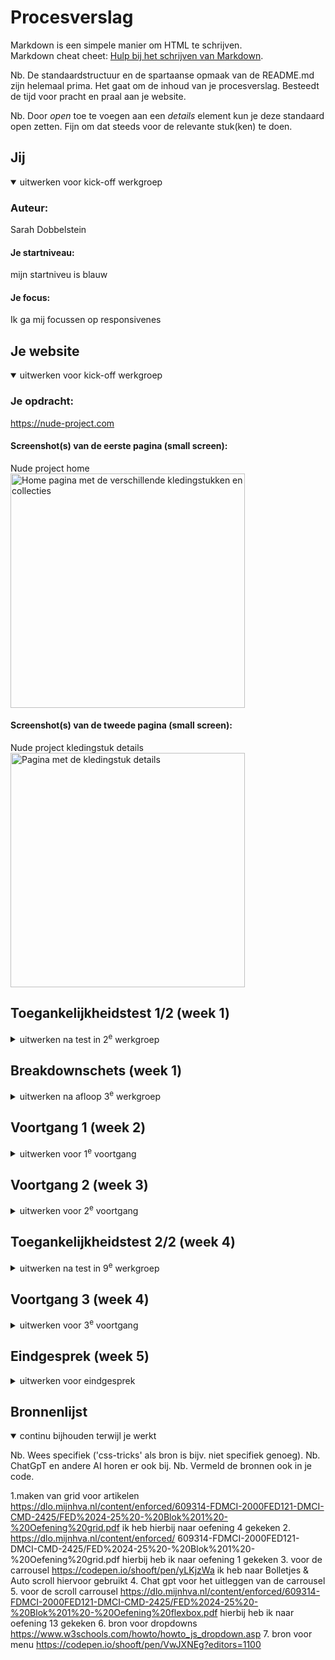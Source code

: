 # Procesverslag
Markdown is een simpele manier om HTML te schrijven.  
Markdown cheat cheet: [Hulp bij het schrijven van Markdown](https://github.com/adam-p/markdown-here/wiki/Markdown-Cheatsheet).

Nb. De standaardstructuur en de spartaanse opmaak van de README.md zijn helemaal prima. Het gaat om de inhoud van je procesverslag. Besteedt de tijd voor pracht en praal aan je website.

Nb. Door *open* toe te voegen aan een *details* element kun je deze standaard open zetten. Fijn om dat steeds voor de relevante stuk(ken) te doen.



## Jij

<details open>
  <summary>uitwerken voor kick-off werkgroep</summary>

  ### Auteur:
  Sarah Dobbelstein

  #### Je startniveau:
  mijn startniveu is blauw

  #### Je focus:
  Ik ga mij focussen op responsivenes
 
</details>





## Je website

<details open>
  <summary>uitwerken voor kick-off werkgroep</summary>

### Je opdracht:
  https://nude-project.com

  #### Screenshot(s) van de eerste pagina (small screen): 
  Nude project home
  <img src="readme-images/screenshot-site.JPG" width="375px" alt="Home pagina met de verschillende kledingstukken en collecties">

  #### Screenshot(s) van de tweede pagina (small screen):
  Nude project kledingstuk details 
  <img src="readme-images/screenshot-pagina-2.JPG" width="375px" alt="Pagina met de kledingstuk details">
 
</details>



## Toegankelijkheidstest 1/2 (week 1)

<details>
  <summary>uitwerken na test in 2<sup>e</sup> werkgroep</summary>

  ### Bevindingen
  Lijst met je bevindingen die in de test naar voren kwamen:
  ik heb het voor de pizzabakkes site gedaan, daarna was het beter om te wisselen van site, voor de varatie binnen de schermen. Dus dit moet   
  ik nog een keer uitvoeren voor deze site. Dat ga ik dit weekend doen.

  nieuwe bevindingen van de nude project
  - het logo wordt omschreven als een image
  - shop the look --> mensen die de voiceover gebruiken kunnen niet zien welke look het is
  - Wel kun je met de tab goed migreren door de site
  - De site heeft een slecht ehtml er zit geen goede volgorde in
  - Er wordt veel gebruik gemaakt van divs ipv een ul of ol
  - de images hebben een alt met product, hier hebben de screen reader gebruikers niet zo veel aan
  - niet voor alle buttons wordt een button element gebruikt
  - er is wel een seach balk
  - er is geen light en dark mode
  - tekst is op 200 wel te lezen, wel moet je veel scrollen
  - font size is wel vaak kleiner dan 1em
  - er zijn niet heel veel animaties op de site te zien
  - het kleur contrast is over het algemeen wel goed
</details>



## Breakdownschets (week 1)

<details>
  <summary>uitwerken na afloop 3<sup>e</sup> werkgroep</summary>

  ### de hele pagina: 
  <img src="readme-images/breakdownschets1.png" width="375px" alt="breakdown van eerste deel van de pagina">
  <img src="readme-images/breakdownschets2.png" width="375px" alt="breakdown van tweede deel van de pagina">
  <img src="readme-images/breakdownschets3.png" width="375px" alt="breakdown van derde deel van de pagina">

  ### dynamisch deel (bijv menu): 
  <img src="readme-images/dynamisch-deel.png" width="375px" alt="breakdown van een dynamisch deel">

  ### wellicht nog een dynamisch deel (bijv filter): 
  <img src="readme-images/tweede-dynamische-deel.png" width="375px" alt="breakdown van nog een dynamisch deel">

</details>





## Voortgang 1 (week 2)

<details>
  <summary>uitwerken voor 1<sup>e</sup> voortgang</summary>

  ### Stand van zaken
  in de eerste week ging ik best goed, ik had al snel alle html van de eerste pagina af. Ook ben ik al een klein beejte begonnen met de css. 
  Er zijn wel een paar vragen die ik wil stellen in het gesprek. De vragen gaan over hoe ik de header responsive krijg. Maar ook over wat ik 
  moet doen met plaatje die ik niet kan dowmloaden. Zie de foto hieronder:

  <img src="readme-images/voortgang week 1.png" width="375px" alt="de plaatjes die ik niet kan downloaden van de site">

  ### Agenda voor meeting
  samen met je groepje opstellen

  | Sarah D                    | student 2          | student 3    | student 4        |
  | plaatjes downloaden        | ---                | ---          | ---              |
  | linkjes in li              | en dit             | en ik dit    | en dan ik dat    |
  | nav items op een lijn
  | screen reader alt's        | dit wil ik zeker |
  | kleur opties hoe toevoegen | ...                | ...          | ...              |
  |plaatje, of een voor een?   |

  ### Verslag van meeting
  hier na afloop snel de uitkomsten van de meeting vastleggen

  - tijdens de meeting heeft Sanne mij geholpen om het menu en de header responsive te krijgen, dit was super fijn. Voor mijn gevoel snap ik 
    ook goed de manier waarop dit gedaan wordt. 
  - voor de screen reader is het handig om plaatjes na een kop te plaatsen in de html, dit moet ik nog aanpassen.
  - ook had ik nog niet een oged beeld van hoe de root werkte, dit heb ik nu gelukkig na de meeting wel.
</details>



## Voortgang 2 (week 3)

<details>
  <summary>uitwerken voor 2<sup>e</sup> voortgang</summary>

  ### Stand van zaken
  hier dit ging goed & dit was lastig (neem ook screenshots op van delen van je website en code)
  de simpele dingen in css gaan mij best goed af, de oefeningen in de les kan ik goed gebruiken om mijn site te stijlen. Wel merk ik dat ik    
  het maken van eht grid voor de artikelen uitstel. Dit vind ik moeilijk en ik weet niet zo goed hoe ik moet beginnen. Daarom is het een goed 
  idee om dit te vragen in het voortgangs gesprek.

 <img src="readme-images/gridmaken.png" width="375px" alt="van deze info en het plaatje moet ik een grid maken">



  ### Agenda voor meeting
  samen met je groepje opstellen

  | Sarah                                      | Diego              | student 3    | student 4        |
  | het grid lukt mij niet helemaal            | html structuur     | ---          | ---              |
  | hoe moet ik de carrousel maken?            | en dit             | en ik dit    | en dan ik dat    |
  | Nog meer dingen die ik niet kan downloaden | dit als er tijd is | nog een punt | dit wil ik zeker |
  | grid responsive maken                      | ...                | ...          | ...              |


  ### Verslag van meeting
  hier na afloop snel de uitkomsten van de meeting vastleggen

  - Grid kan ik maken met behulp van de opdrachten in de lessen, dit heeft mij heel erg geholpen met het maken van mijn eigen grid
  - Ook de crrousel kan ik ivnden inhet team kanaal, hier staan verschilldne voorbeelden van carrousels, dit gaat mij zeker helpen bij het 
    maken van mijn eigen carrousel.
  - de student assistenten radde mij aan dat ik een screenshot van het plaatje maakte en ik het er op deze manier kon inzetten.
  - het grid kan ik met behulp van @media responsive maken, er was niet genoeg tijd meer om helemaal te behandelen hoe dan, maar ik ga hier 
    naar kijken

</details>





## Toegankelijkheidstest 2/2 (week 4)

<details>
  <summary>uitwerken na test in 9<sup>e</sup> werkgroep</summary>

  ### Bevindingen
  Lijst met je bevindingen die in de test naar voren kwamen (geef ook aan wat er verbeterd is):
  - Ik moet een h1 toevoegen op eleke pagina
  - Het is handig om een soort intro te geven van elke pagina, zo wordt dit duidelijker voor de screenreader gebruiker
  - View all, deze link is niet niet helemaal duidelijk, geef aan view all van wat? Dus van de new arrivals
  - de kleuren van de hoodies moeten ook voorgelezen worden
  - De links naar de collecties kunnen beter omscheven worden
  - Bij de bolletjes in de carrousel van de winkels kan worden gezed bij welk bollejte welke winkel zit.
  - De screen reader comments moeten in het engels, mijn site is engels.

  wat verbeterd is:
  - de images hebben een omschijving
  - de html heeft een duidelijke structuur
  - alle buttons en linkjes die dit horen te zijn, zijn dit ook
  - de tekst is minimaal 1em groot

</details>





## Voortgang 3 (week 4)

<details>
  <summary>uitwerken voor 3<sup>e</sup> voortgang</summary>

  ### Stand van zaken
  hier dit ging goed & dit was lastig (neem ook screenshots op van delen van je website en code)

  Het gaat wel goed allemaal, ik ben blij dat mijn grid werkt. Wel begin ik een beetej stress te krijgen over hoe ik alles precies na ga maken en optijd af ga krijgen. Voor nu vind ik het belangrijk om de foto's in mijn carrousel goed te laten inzoomen bij de responsiveness. Zie de foto hieronder:
   <img src="readme-images/carrouselinzoom.png" width="375px" alt="de plaatjes die in de carrousel moeten inzoomen">
  ook geeft mijn form een error, ik snap niet hoe ik deze kan oplossen, dit wil ik graag vragen in de les. Wel ben ik heel blij dat mijn grid is gelukt. Zie de foto hieronder:
  <img src="readme-images/gridgelukt.png" width="375px" alt="hier zie je dat mijn grid goed is gelukt">

  


  ### Agenda voor meeting
  samen met je groepje opstellen

  | Sarah                               | diego              | Sandra                           | student 4        |
  | ---                                 | ---                | ---                              | ---              |
  | plaatje inzoomen bij responsiveness | een tabel maken    | een checkbox in een from stijlen | en dan ik dat    |
  | mijn laatste foto van collecties    | dit als er tijd is | nog een punt                     |dit wil ik zeker  |
  | form geeft een error                | ...                | ...                              | ...              |


  ### Verslag van meeting
  hier na afloop snel de uitkomsten van de meeting vastleggen

  - ik was goed opweg om mijn plaatje te laten inzoomen, alleen had ik grid aangespoken terwijl ik flex gebruikte, daarom werkte het niet. Ook moest ik een @media toevoegen
  - Voor mijn form moest ik mijn label een id geven, deze id moest terug komen in de input. Toen ik dit eenmaal had veranderd was de error weg. Ook kreeg ik al tip dat ik van het join label beter een button kon maken.
  - voor de laaste vraag was helaas geen tijd meer. Maar dit heb ik vrij snel zelf kunnen oplossen gelukkig. Ik had op een ander element een margin waardoor de foto niet mee schaalde.

</details>





## Eindgesprek (week 5)

<details>
  <summary>uitwerken voor eindgesprek</summary>

  ### Je uitkomst - karakteristiek screenshots:
  <img src="readme-images/home.JPG" width="375px" alt="dit is de home pagina">
  <img src="readme-images/pagina2.JPG" width="375px" alt="dit is de tweede pagina">


  ### Dit ging goed/Heb ik geleerd: 
  Korte omschrijving met plaatjes

  <img src="readme-images/ginggoed.png" width="375px" alt="het grid van de artikelen">
  Het grid met de artikelen heeft mij wel heel veel moeite gekost, maar ging uiteindelijk wel goed. Ik snap voor mijn gevoel ook goed hoe het 
   werkt, dus dat geeft mij een goed gevoel

  <img src="readme-images/ginggoed2.png" width="375px" alt="de carrousel met plaatjes">
  De carrousel met plaatjes heb ik met behulp van de oefening in de les best makkeljik kunnen maken. Door de oefening van de les toe te passen 
  op mijn speciefieke code, kon ik stap voor stap de carousel kloppend maken. 

  ### Dit was lastig/Is niet gelukt:
  Korte omschrijving met plaatjes

  <img src="readme-images/moeilijk1.png" width="375px" alt="buttons in het midden van de site">
  Op de een of andere manier lukte het mij niet om de buttons in het midden van de site te krijgen. Ik ben hier helaas ook super lang mee 
  bezig geweest. Uiteindelijk is het mij wel gelukt, maar dit heeft mij dus wel veel tijd gekost.

  <img src="readme-images/niethelemaalgelukt1.png" width="375px" alt="info over de hoodie">
  De informatie over de hoodie had ik graag nog ook helemaal g=perfect responsive willen maken. Maar door dat ik te weinig tijd over had heb 
  ik dit helaas niet kunnen doen. Hij is nu wel responsive, maar niet op de manier zoals het op de originele site is.

  <img src="readme-images/niethelemaalgelukt2.png" width="375px" alt="dropdown">
  De inhoud van de dropdown valt nu over de andere buttons heen, ik had dit graag er tussen willen laten komen. 


  <img src="readme-images/nietgelukt1.png" width="375px" alt="our stores kopje">
  Op de site scrolt het our stores kopje, ik had het erg leuk gevonden om dit ook nog te kunnen doen, maar helaas is mij dit niet gelukt.

  <img src="readme-images/nietgelukt2.png" width="375px" alt="zinnen die afwisselen">
  op de site heb je ook 3 zinnen die elkaar om de paar seconden afwisselen. Eerlijk gezegd heb ik de prioriteit op de responsiveness gelegd. 
  Hierdoor heb ik geen tijd gehad om hier naar te kijken en dit te laten werken. Als ik meer tijd had gehad, leek het mij wel leuk om dit te 
  programmeren

</details>





## Bronnenlijst

<details open>
  <summary>continu bijhouden terwijl je werkt</summary>

  Nb. Wees specifiek ('css-tricks' als bron is bijv. niet specifiek genoeg). 
  Nb. ChatGpT en andere AI horen er ook bij.
  Nb. Vermeld de bronnen ook in je code.

  1.maken van grid voor artikelen 
    https://dlo.mijnhva.nl/content/enforced/609314-FDMCI-2000FED121-DMCI-CMD-2425/FED%2024-25%20-%20Blok%201%20-%20Oefening%20grid.pdf
    ik heb hierbij naar oefening 4 gekeken
  2. https://dlo.mijnhva.nl/content/enforced/   609314-FDMCI-2000FED121-DMCI-CMD-2425/FED%2024-25%20-%20Blok%201%20-%20Oefening%20grid.pdf 
    hierbij heb ik naar oefening 1 gekeken
  3. voor de carrousel 
  https://codepen.io/shooft/pen/yLKjzWa
  ik heb naar Bolletjes & Auto scroll hiervoor gebruikt
  4. Chat gpt voor het uitleggen van de carrousel
  5. voor de scroll carrousel 
  https://dlo.mijnhva.nl/content/enforced/609314-FDMCI-2000FED121-DMCI-CMD-2425/FED%2024-25%20-%20Blok%201%20-%20Oefening%20flexbox.pdf
  hierbij heb ik naar oefening 13 gekeken
  6. bron voor dropdowns
  https://www.w3schools.com/howto/howto_js_dropdown.asp 
  7. bron voor menu
  https://codepen.io/shooft/pen/VwJXNEg?editors=1100


</details>